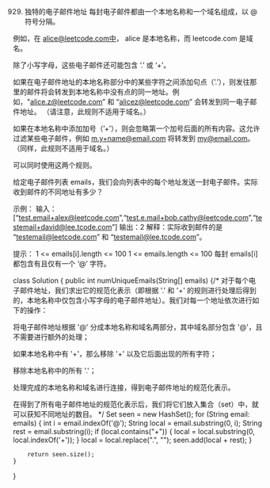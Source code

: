 929. 独特的电子邮件地址
每封电子邮件都由一个本地名称和一个域名组成，以 @ 符号分隔。

例如，在 alice@leetcode.com中， alice 是本地名称，而 leetcode.com 是域名。

除了小写字母，这些电子邮件还可能包含 ‘.’ 或 ‘+’。

如果在电子邮件地址的本地名称部分中的某些字符之间添加句点（’.’），则发往那里的邮件将会转发到本地名称中没有点的同一地址。例如，"alice.z@leetcode.com” 和 “alicez@leetcode.com” 会转发到同一电子邮件地址。 （请注意，此规则不适用于域名。）

如果在本地名称中添加加号（’+’），则会忽略第一个加号后面的所有内容。这允许过滤某些电子邮件，例如 m.y+name@email.com 将转发到 my@email.com。 （同样，此规则不适用于域名。）

可以同时使用这两个规则。

给定电子邮件列表 emails，我们会向列表中的每个地址发送一封电子邮件。实际收到邮件的不同地址有多少？

示例：
输入：[“test.email+alex@leetcode.com”,“test.e.mail+bob.cathy@leetcode.com”,“testemail+david@lee.tcode.com”]
输出：2
解释：实际收到邮件的是 “testemail@leetcode.com” 和 “testemail@lee.tcode.com”。

提示：
1 <= emails[i].length <= 100
1 <= emails.length <= 100
每封 emails[i] 都包含有且仅有一个 ‘@’ 字符。

class Solution {
    public int numUniqueEmails(String[] emails) {/*
        对于每个电子邮件地址，我们求出它的规范化表示（即根据 '.' 和 '+' 的规则进行处理后得到的，本地名称中仅包含小写字母的电子邮件地址）。我们对每一个地址依次进行如下的操作：

将电子邮件地址根据 '@' 分成本地名称和域名两部分，其中域名部分包含 '@'，且不需要进行额外的处理；

如果本地名称中有 '+'，那么移除 '+' 以及它后面出现的所有字符；

移除本地名称中的所有 '.'；

处理完成的本地名称和域名进行连接，得到电子邮件地址的规范化表示。

在得到了所有电子邮件地址的规范化表示后，我们将它们放入集合（set）中，就可以获知不同地址的数目。
*/
    Set<String> seen = new HashSet();
        for (String email: emails) {
            int i = email.indexOf('@');
            String local = email.substring(0, i);
            String rest = email.substring(i);
            if (local.contains("+")) {
                local = local.substring(0, local.indexOf('+'));
            }
            local = local.replace(".", "");
            seen.add(local + rest);
        }

        return seen.size(); 
    }
}
